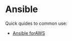# Ansible

Quick quides to common use:
- [Ansible forAWS](https://docs.ansible.com/ansible/2.5/scenario_guides/guide_aws.html) 

